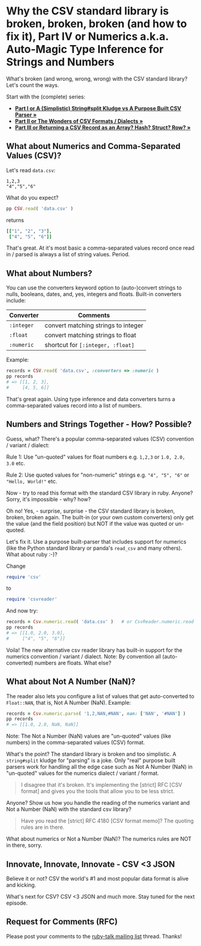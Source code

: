 # Why the CSV standard library is broken, broken, broken (and how to fix it), Part IV or Numerics a.k.a. Auto-Magic Type Inference for Strings and Numbers


What's broken (and wrong, wrong, wrong) with the CSV standard library? Let's count the ways.

Start with the (complete) series:
- **[Part I or A (Simplistic) String#split Kludge vs A Purpose Built CSV Parser »](why-the-csv-stdlib-is-broken.md)**
- **[Part II or The Wonders of CSV Formats / Dialects »](csv-formats.md)**
- **[Part III or Returning a CSV Record as an Array? Hash? Struct? Row? »](csv-array-hash-struct.md)**


## What about Numerics and Comma-Separated Values (CSV)?

Let's read `data.csv`:

```
1,2,3
"4","5","6"
```

What do you expect?

``` ruby
pp CSV.read( 'data.csv' )
```

returns

``` ruby
[["1", "2", "3"],
 ["4", "5", "6"]]
```

That's great.  At it's most basic
a comma-separated values record once read in / parsed
is always a list of string values. Period.


## What about Numbers?

You can use the converters keyword
option to (auto-)convert strings to nulls, booleans, dates,
and, yes, integers and floats.
Built-in converters include:

| Converter    | Comments          |
|--------------|-------------------|
| `:integer`   |   convert matching strings to integer |
| `:float`     |   convert matching strings to float   |
| `:numeric`   |   shortcut for `[:integer, :float]`   |

Example:

``` ruby
records = CSV.read( 'data.csv', :converters => :numeric )
pp records
# => [[1, 2, 3],
#     [4, 5, 6]]
```

That's great again.
Using type inference and data converters
turns a comma-separated values record into a list of numbers.


## Numbers and Strings Together - How? Possible?

Guess, what? There's a popular comma-separated values (CSV)
convention / variant / dialect:

Rule 1: Use "un-quoted" values for float numbers e.g. `1,2,3` or `1.0, 2.0, 3.0` etc.

Rule 2: Use quoted values for "non-numeric" strings e.g. `"4", "5", "6"` or `"Hello, World!"` etc.



Now - try to read this format with the standard CSV library in ruby.
Anyone? Sorry, it's impossible - why? how?

Oh no! Yes, - surprise, surprise - the
CSV standard library is broken, broken, broken again.
The built-in (or your own custom converters) only get the value (and the field position)
but NOT if the value was quoted or un-quoted.

Let's fix it. Use a purpose built-parser
that includes support for numerics (like the Python standard library
or panda's `read_csv` and many others).
What about ruby :-)?

Change

``` ruby
require 'csv'
```

to

``` ruby
require 'csvreader'
```

And now try:

``` ruby
records = Csv.numeric.read( 'data.csv' )   # or CsvReader.numeric.read
pp records
# => [[1.0, 2.0, 3.0],
#     ["4", "5", "6"]]
```

Voila! The new alternative csv reader library has built-in support
for the numerics
convention / variant / dialect.
Note: By convention all (auto-converted) numbers are floats. What else?



## What about Not A Number (NaN)?

The reader also lets you configure a list of values
that get auto-converted to `Float::NAN`, that is, Not A Number (NaN).
Example:

``` ruby
records = Csv.numeric.parse( '1,2,NAN,#NAN', nan: ['NAN', '#NAN'] )
pp records
# => [[1.0, 2.0, NaN, NaN]]
```

Note: The Not a Number (NaN) values are "un-quoted" values (like numbers)
in the comma-separated values (CSV) format.



What's the point? The standard library is broken and too simplistic.
A `string#split` kludge for "parsing" is a joke.
Only "real" purpose built parsers work for handling
all the edge case such as Not A Number (NaN) in
"un-quoted" values for the numerics dialect / variant / format.


> I disagree that it's broken. It's implementing the [strict] RFC [CSV format]
> and gives you the tools that allow you to be less strict.   

Anyone?  Show us how you handle the reading of the numerics variant
and Not a Number (NaN) with the standard csv library?


> Have you read the [strict] RFC 4180 [CSV format memo]? The quoting rules are in there.

What about numerics or Not a Number (NaN)?
The numerics rules are NOT in there, sorry.




## Innovate, Innovate, Innovate -  CSV <3 JSON

Believe it or not? CSV
the world's #1 and most popular data format
is alive and kicking.

What's next for CSV? CSV <3 JSON and much more.
Stay tuned for the next episode.


## Request for Comments (RFC)

Please post your comments to the [ruby-talk mailing list](https://rubytalk.org) thread. Thanks!

